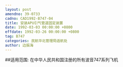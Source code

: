 ```yaml
---
layout: post
amendno: 39-0733
cadno: CAD1992-B747-04
title: 安装APU引气管道固定装置
date: 1992-03-03 00:00:00 +0800
effdate: 1992-03-26 00:00:00 +0800
tag: B747
categories: 民航华北管理局适航处
author: 边振海
---
```


##适用范围:
在中华人民共和国注册的所有波音747系列飞机

